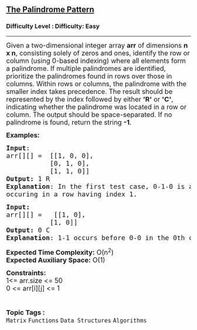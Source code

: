 <h2><a href="https://www.geeksforgeeks.org/problems/the-palindrome-pattern3900/1">The Palindrome Pattern</a></h2><h3>Difficulty Level : Difficulty: Easy</h3><hr><div class="problems_problem_content__Xm_eO"><p><span style="font-size: 18px;"><span style="font-size: 18px;">Given a two-dimensional integer array <strong>arr</strong> of dimensions <strong>n x n</strong>, consisting solely of zeros and ones, identify the row or column (using 0-based indexing) where all elements form a palindrome. If multiple palindromes are identified, prioritize the palindromes found in rows over those in columns. Within rows or columns, the palindrome with the smaller index takes precedence. The result should be represented by the index followed by either <strong>'R'</strong> or <strong>'C'</strong>, indicating whether the palindrome was located in a row or column. The output should be space-separated. If no palindrome is found, return the string <strong>-1</strong>.</span></span></p>
<p><span style="font-size: 18px;"><strong>Examples:</strong></span></p>
<pre><span style="font-size: 18px;"><strong>Input</strong>: <br></span><span style="font-size: 18px;">arr[][] =  [[1, 0, 0], <br></span><span style="font-size: 18px;">           [0, 1, 0],<br>           [1, 1, 0]]
<strong>Output:</strong>&nbsp;1 R
<strong>Explanation</strong>: In the first test case, 0-1-0 is a palindrome 
occuring in a row having index 1.</span>
</pre>
<pre><span style="font-size: 18px;"><strong>Input: <br></strong>arr[][] =   [[1, 0],<br>           [1, 0]]</span><br><span style="font-size: 18px;"><strong>Output: </strong>0 C</span><br><span style="font-size: 18px;"><strong>Explanation</strong>: 1-1 occurs before 0-0 in the 0th column. And there is no palindrome in the two rows.</span></pre>
<p><span style="font-size: 18px;"><strong>Expected Time Complexity:</strong> O(n<sup>2</sup>)<br><strong>Expected Auxiliary Space:</strong> O(1)</span></p>
<p><span style="font-size: 18px;"><strong>Constraints: <br></strong></span><span style="font-size: 18px;">1&lt;= arr.size &lt;= 50<br></span><span style="font-size: 18px;">0 &lt;= arr[i][j] &lt;= 1</span></p></div><br><p><span style=font-size:18px><strong>Topic Tags : </strong><br><code>Matrix</code>&nbsp;<code>Functions</code>&nbsp;<code>Data Structures</code>&nbsp;<code>Algorithms</code>&nbsp;